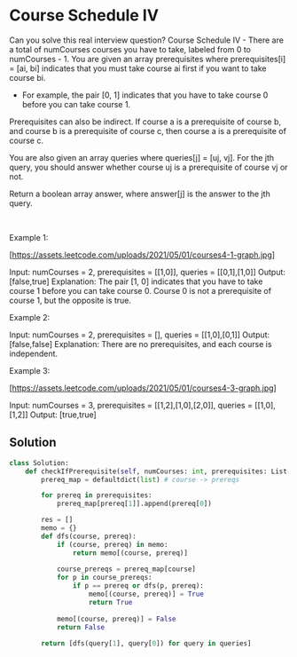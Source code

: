 # Course Schedule IV

Can you solve this real interview question? Course Schedule IV - There are a total of numCourses courses you have to take, labeled from 0 to numCourses - 1. You are given an array prerequisites where prerequisites[i] = [ai, bi] indicates that you must take course ai first if you want to take course bi.

 * For example, the pair [0, 1] indicates that you have to take course 0 before you can take course 1.

Prerequisites can also be indirect. If course a is a prerequisite of course b, and course b is a prerequisite of course c, then course a is a prerequisite of course c.

You are also given an array queries where queries[j] = [uj, vj]. For the jth query, you should answer whether course uj is a prerequisite of course vj or not.

Return a boolean array answer, where answer[j] is the answer to the jth query.

 

Example 1:

[https://assets.leetcode.com/uploads/2021/05/01/courses4-1-graph.jpg]


Input: numCourses = 2, prerequisites = [[1,0]], queries = [[0,1],[1,0]]
Output: [false,true]
Explanation: The pair [1, 0] indicates that you have to take course 1 before you can take course 0.
Course 0 is not a prerequisite of course 1, but the opposite is true.


Example 2:


Input: numCourses = 2, prerequisites = [], queries = [[1,0],[0,1]]
Output: [false,false]
Explanation: There are no prerequisites, and each course is independent.


Example 3:

[https://assets.leetcode.com/uploads/2021/05/01/courses4-3-graph.jpg]


Input: numCourses = 3, prerequisites = [[1,2],[1,0],[2,0]], queries = [[1,0],[1,2]]
Output: [true,true]

## Solution
```py
class Solution:
    def checkIfPrerequisite(self, numCourses: int, prerequisites: List[List[int]], queries: List[List[int]]) -> List[bool]:
        prereq_map = defaultdict(list) # course -> prereqs

        for prereq in prerequisites:
            prereq_map[prereq[1]].append(prereq[0])

        res = []
        memo = {}
        def dfs(course, prereq):
            if (course, prereq) in memo:
                return memo[(course, prereq)]
            
            course_prereqs = prereq_map[course]
            for p in course_prereqs:
                if p == prereq or dfs(p, prereq):
                    memo[(course, prereq)] = True
                    return True
            
            memo[(course, prereq)] = False
            return False
                
        return [dfs(query[1], query[0]) for query in queries]

```
